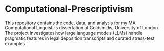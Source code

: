 # Computational-Prescriptivism
This repository contains the code, data, and analysis for my MA Computational Linguistics dissertation at Goldsmiths, University of London. The project investigates how large language models (LLMs) handle pragmatic features in legal deposition transcripts and curated stress-test examples
